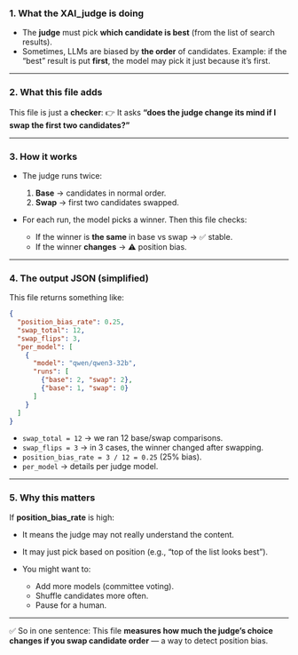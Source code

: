 

### 1. What the **XAI_judge** is doing

* The **judge** must pick **which candidate is best** (from the list of search results).
* Sometimes, LLMs are biased by **the order** of candidates.
  Example: if the “best” result is put **first**, the model may pick it just because it’s first.

---

### 2. What this file adds

This file is just a **checker**:
👉 It asks **“does the judge change its mind if I swap the first two candidates?”**

---

### 3. How it works

* The judge runs twice:

  1. **Base** → candidates in normal order.
  2. **Swap** → first two candidates swapped.

* For each run, the model picks a winner.
  Then this file checks:

  * If the winner is **the same** in base vs swap → ✅ stable.
  * If the winner **changes** → ⚠️ position bias.

---

### 4. The output JSON (simplified)

This file returns something like:

```json
{
  "position_bias_rate": 0.25,
  "swap_total": 12,
  "swap_flips": 3,
  "per_model": [
    {
      "model": "qwen/qwen3-32b",
      "runs": [
        {"base": 2, "swap": 2},
        {"base": 1, "swap": 0}
      ]
    }
  ]
}
```

* `swap_total = 12` → we ran 12 base/swap comparisons.
* `swap_flips = 3` → in 3 cases, the winner changed after swapping.
* `position_bias_rate = 3 / 12 = 0.25` (25% bias).
* `per_model` → details per judge model.

---

### 5. Why this matters

If **position\_bias\_rate** is high:

* It means the judge may not really understand the content.
* It may just pick based on position (e.g., “top of the list looks best”).
* You might want to:

  * Add more models (committee voting).
  * Shuffle candidates more often.
  * Pause for a human.

---

✅ So in one sentence:
This file **measures how much the judge’s choice changes if you swap candidate order** — a way to detect position bias.

